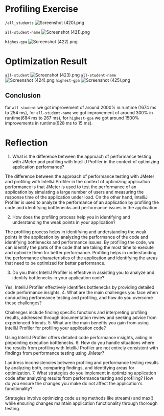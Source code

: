 # Profiling Exercise

`/all_students`
![Screenshot (420).png](..%2F..%2FOneDrive%2FPictures%2FScreenshots%2FScreenshot%20%28420%29.png)

`all-student-name`
![Screenshot (421).png](..%2F..%2FOneDrive%2FPictures%2FScreenshots%2FScreenshot%20%28421%29.png)

`highes-gpa`
![Screenshot (422).png](..%2F..%2FOneDrive%2FPictures%2FScreenshots%2FScreenshot%20%28422%29.png)

# Optimization Result

`all-student`
![Screenshot (423).png](..%2F..%2FOneDrive%2FPictures%2FScreenshots%2FScreenshot%20%28423%29.png)
`all-student-name`
![Screenshot (424).png](..%2F..%2FOneDrive%2FPictures%2FScreenshots%2FScreenshot%20%28424%29.png)
`highest-gpa`
![Screenshot (425).png](..%2F..%2FOneDrive%2FPictures%2FScreenshots%2FScreenshot%20%28425%29.png)

## Conclusion

for `all-student` we got improvement of around 2000% in runtime (1674 ms to 254 ms), for `all-student-name` we got improvement of around 300% in runtime(684 ms to 267 ms), for `highest-gpa` we got around 1500% improvements in runtime(628 ms to 15 ms).

# Reflection

1. What is the difference between the approach of performance testing with JMeter and profiling with IntelliJ Profiler in the context of optimizing application performance?

The difference between the approach of performance testing with JMeter and profiling with IntelliJ Profiler in the context of
optimizing application performance is that JMeter is used to test the performance of an application by simulating a large number of users
and measuring the response time of the application under load. On the other hand, IntelliJ Profiler is used to analyze the performance of an
application by profiling the code and identifying bottlenecks and performance issues in the application.


2. How does the profiling process help you in identifying and understanding the weak points in your application?

The profiling process helps in identifying and understanding the weak points in the application by analyzing the performance of the code and
identifying bottlenecks and performance issues. By profiling the code, we can identify the parts of the code that are taking the most time to
execute and optimize them for better performance. Profiling helps in understanding the performance characteristics of the application and
identifying the areas that need to be optimized for better performance.

3. Do you think IntelliJ Profiler is effective in assisting you to analyze and identify bottlenecks in your application code?

Yes, IntelliJ Profiler effectively identifies bottlenecks by providing detailed code performance insights.
4. What are the main challenges you face when conducting performance testing and profiling, and how do you overcome these challenges?

Challenges include finding specific functions and interpreting profiling results, addressed through documentation review and seeking advice from experienced friends.
5. What are the main benefits you gain from using IntelliJ Profiler for profiling your application code?

Using IntelliJ Profiler offers detailed code performance insights, aiding in pinpointing execution bottlenecks.
6. How do you handle situations where the results from profiling with IntelliJ Profiler are not entirely consistent with findings from performance testing using JMeter?

I address inconsistencies between profiling and performance testing results by analyzing both, comparing findings, and identifying areas for optimization.
7. What strategies do you implement in optimizing application code after analyzing results from performance testing and profiling? How do you ensure the changes you make do not affect the application's functionality?

Strategies involve optimizing code using methods like stream() and max() while ensuring changes maintain application functionality through thorough testing.